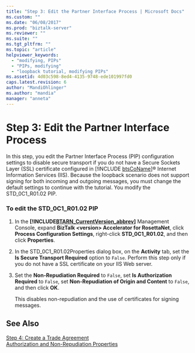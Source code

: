 ```yaml
---
title: "Step 3: Edit the Partner Interface Process | Microsoft Docs"
ms.custom: ""
ms.date: "06/08/2017"
ms.prod: "biztalk-server"
ms.reviewer: ""
ms.suite: ""
ms.tgt_pltfrm: ""
ms.topic: "article"
helpviewer_keywords: 
  - "modifying, PIPs"
  - "PIPs, modifying"
  - "loopback tutorial, modifying PIPs"
ms.assetid: 4d03c598-8ed4-4135-9748-ede101997fd0
caps.latest.revision: 6
author: "MandiOhlinger"
ms.author: "mandia"
manager: "anneta"
---
```

# Step 3: Edit the Partner Interface Process
In this step, you edit the Partner Interface Process (PIP) configuration settings to disable secure transport if you do not have a Secure Sockets Layer (SSL) certificate configured in [!INCLUDE [btsCoName](../../includes/btsconame-md.md)]® Internet Information Services (IIS). Because the loopback scenario does not support signing for both incoming and outgoing messages, you must change the default settings to continue with the tutorial. You modify the STD_0C1_R01.02 PIP.  

### To edit the STD_0C1_R01.02 PIP  

1. In the <strong><!-- BEGIN ERROR INCLUDE: Unable to resolve [!INCLUDE[BTARN_CurrentVersion_abbrev](../../includes/btarn-currentversion-abbrev-md.md)]: Path(D:/a/1/s/target_repo/biztalk/adapters-and-accelerators/accelerator-rosettanet/step-3-edit-the-partner-interface-process.md) contains invalid char.
   Parameter name: path -->[!INCLUDE[BTARN_CurrentVersion_abbrev](../../includes/btarn-currentversion-abbrev-md.md)]<!--END ERROR INCLUDE --></strong> Management Console, expand <strong>BizTalk \<version\> Accelerator for RosettaNet</strong>, click <strong>Process Configuration Settings</strong>, right-click <strong>STD_0C1_R01.02</strong>, and then click <strong>Properties</strong>.  

2. In the STD_0C1_R01.02Properties dialog box, on the **Activity** tab, set the **Is Secure Transport Required** option to `False`. Perform this step only if you do not have a SSL certificate on your IIS Web server.  

3. Set the **Non-Repudiation Required** to `False`, set **Is Authorization Required** to `False`, set **Non-Repudiation of Origin and Content** to `False`, and then click **OK**.  

    This disables non-repudiation and the use of certificates for signing messages.  

## See Also  
 [Step 4: Create a Trade Agreement](../../adapters-and-accelerators/accelerator-rosettanet/step-4-create-a-trade-agreement.md)   
 [Authorization and Non-Repudiation Properties](../../adapters-and-accelerators/accelerator-rosettanet/authorization-and-non-repudiation-properties.md)